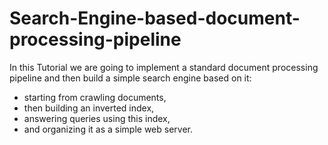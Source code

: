# Search-Engine-based-document-processing-pipeline

In this Tutorial we are going to implement a standard document processing pipeline and then build a simple search engine based on it:
- starting from crawling documents, 
- then building an inverted index,
- answering queries using this index,
- and organizing it as a simple web server.
